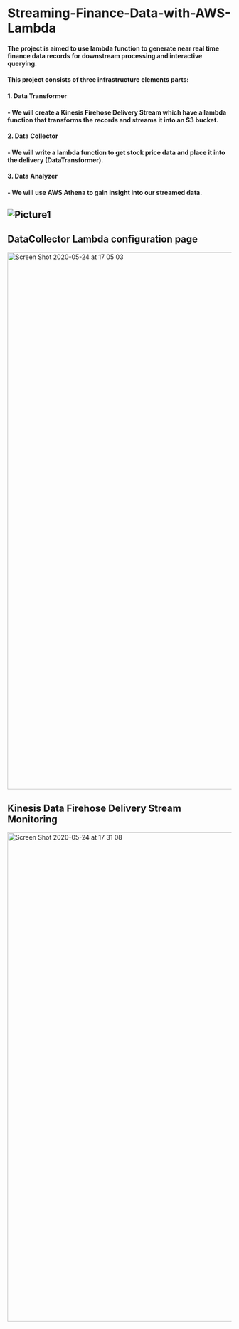 # Streaming-Finance-Data-with-AWS-Lambda

#### The project is aimed to use lambda function to generate near real time finance data records for downstream processing and interactive querying. 

#### This project consists of three infrastructure elements parts: 
#### 1. Data Transformer
####        - We will create a Kinesis Firehose Delivery Stream which have a lambda function that transforms the records and streams it into an S3 bucket. 
#### 2. Data Collector 
####        - We will write a lambda function to get stock price data and place it into the delivery (DataTransformer).
#### 3. Data Analyzer
####        - We will use AWS Athena to gain insight into our streamed data.

## ![Picture1](https://user-images.githubusercontent.com/60529752/82844999-b537ff00-9eb0-11ea-8deb-ea9c8bf69da8.png)















## DataCollector Lambda configuration page
<img width="1208" alt="Screen Shot 2020-05-24 at 17 05 03" src="https://user-images.githubusercontent.com/60529752/82765539-c831cd00-9de5-11ea-924b-f014e88d9310.png">








## Kinesis Data Firehose Delivery Stream Monitoring
<img width="1100" alt="Screen Shot 2020-05-24 at 17 31 08" src="https://user-images.githubusercontent.com/60529752/82765525-acc6c200-9de5-11ea-84e8-8f39ca1ffb3e.png">


